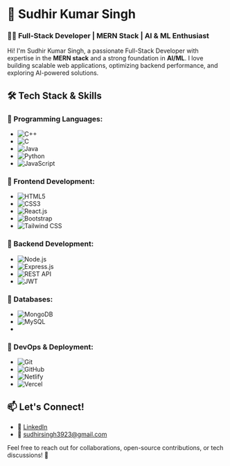# 🚀 Sudhir Kumar Singh

### 👨‍💻 Full-Stack Developer | MERN Stack | AI & ML Enthusiast

Hi! I'm Sudhir Kumar Singh, a passionate Full-Stack Developer with expertise in the **MERN stack** and a strong foundation in **AI/ML**. I love building scalable web applications, optimizing backend performance, and exploring AI-powered solutions.

## 🛠️ Tech Stack & Skills

### 🔹 Programming Languages:
- ![C++](https://img.shields.io/badge/-C++-00599C?style=flat&logo=c%2B%2B&logoColor=white)
- ![C](https://img.shields.io/badge/-C-A8B9CC?style=flat&logo=c&logoColor=white)
- ![Java](https://img.shields.io/badge/-Java-007396?style=flat&logo=java&logoColor=white)
- ![Python](https://img.shields.io/badge/-Python-3776AB?style=flat&logo=python&logoColor=white)
- ![JavaScript](https://img.shields.io/badge/-JavaScript-F7DF1E?style=flat&logo=javascript&logoColor=black)

### 🔹 Frontend Development:
- ![HTML5](https://img.shields.io/badge/-HTML5-E34F26?style=flat&logo=html5&logoColor=white)
- ![CSS3](https://img.shields.io/badge/-CSS3-1572B6?style=flat&logo=css3&logoColor=white)
- ![React.js](https://img.shields.io/badge/-React-61DAFB?style=flat&logo=react&logoColor=white)
- ![Bootstrap](https://img.shields.io/badge/-Bootstrap-7952B3?style=flat&logo=bootstrap&logoColor=white)
- ![Tailwind CSS](https://img.shields.io/badge/-TailwindCSS-38B2AC?style=flat&logo=tailwind-css&logoColor=white)

### 🔹 Backend Development:
- ![Node.js](https://img.shields.io/badge/-Node.js-339933?style=flat&logo=node.js&logoColor=white)
- ![Express.js](https://img.shields.io/badge/-Express.js-000000?style=flat&logo=express&logoColor=white)
- ![REST API](https://img.shields.io/badge/-REST%20API-02569B?style=flat&logo=rest-api&logoColor=white)
- ![JWT](https://img.shields.io/badge/-JWT-000000?style=flat&logo=json-web-tokens&logoColor=white)

### 🔹 Databases:
- ![MongoDB](https://img.shields.io/badge/-MongoDB-47A248?style=flat&logo=mongodb&logoColor=white)
- ![MySQL](https://img.shields.io/badge/-MySQL-4479A1?style=flat&logo=mysql&logoColor=white)
- 
### 🔹 DevOps & Deployment:
- ![Git](https://img.shields.io/badge/-Git-F05032?style=flat&logo=git&logoColor=white)
- ![GitHub](https://img.shields.io/badge/-GitHub-181717?style=flat&logo=github&logoColor=white)
- ![Netlify](https://img.shields.io/badge/-Netlify-00C7B7?style=flat&logo=netlify&logoColor=white)
- ![Vercel](https://img.shields.io/badge/-Vercel-000000?style=flat&logo=vercel&logoColor=white)

## 📫 Let's Connect!
- 💼 [LinkedIn](https://www.linkedin.com/in/sudhirsingh-867)
- 📧 sudhirsingh3923@gmail.com

Feel free to reach out for collaborations, open-source contributions, or tech discussions! 🚀

